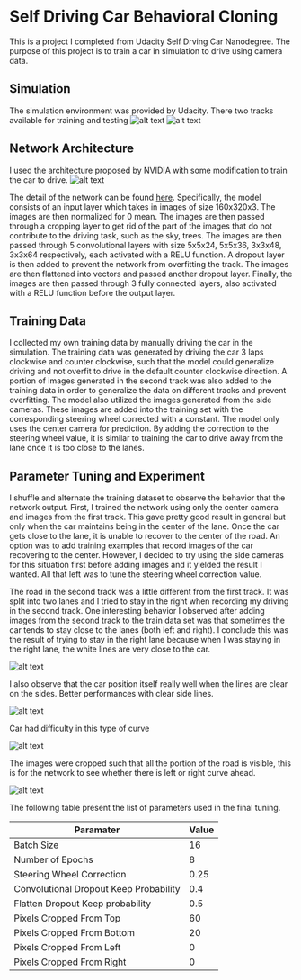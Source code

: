 # Self Driving Car Behavioral Cloning

This is a project I completed from Udacity Self Drving Car Nanodegree. The purpose of this project is to train a car in simulation to drive using camera data.

## Simulation
The simulation environment was provided by Udacity. There two tracks available for training and testing
![alt text][first_track]
![alt text][second_track]

## Network Architecture
I used the architecture proposed by NVIDIA with some modification to train the car to drive.
![alt text][NVIDIA_DNN]

The detail of the network can be found [here](https://devblogs.nvidia.com/deep-learning-self-driving-cars/).
Specifically, the model consists of an input layer which takes in images of size 160x320x3. The images are then normalized for 0 mean. The images are then passed through a cropping layer to get rid of the part of the images that do not contribute to the driving task, such as the sky, trees. The images are then passed through 5 convolutional layers with size 5x5x24, 5x5x36, 3x3x48, 3x3x64 respectively, each activated with a RELU function. A dropout layer is then added to prevent the network from overfitting the track. The images are then flattened into vectors and passed another dropout layer. Finally, the images are then passed through 3 fully connected layers, also activated with a RELU function before the output layer.

## Training Data
I collected my own training data by manually driving the car in the simulation. The training data was generated by driving the car 3 laps clockwise and counter clockwise, such that the model could generalize driving and not overfit to drive in the default counter clockwise direction. A portion of images generated in the second track was also added to the training data in order to generalize the data on different tracks and prevent overfitting.
The model also utilized the images generated from the side cameras. These images are added into the training set with the corresponding steering wheel corrected with a constant. The model only uses the center camera for prediction. By adding the correction to the steering wheel value, it is similar to training the car to drive away from the lane once it is too close to the lanes.

## Parameter Tuning and Experiment
I shuffle and alternate the training dataset to observe the behavior that the network output.
First, I trained the network using only the center camera and images from the first track. This gave pretty good result in general but only when the car maintains being in the center of the lane. Once the car gets close to the lane, it is unable to recover to the center of the road.
An option was to add training examples that record images of the car recovering to the center. However, I decided to try using the side cameras for this situation first before adding images and it yielded the result I wanted. All that left was to tune the steering wheel correction value.

The road in the second track was a little different from the first track. It was split into two lanes and I tried to stay in the right when recording my driving in the second track. One interesting behavior I observed after adding images from the second track to the train data set was that sometimes the car tends to stay close to the lanes (both left and right). I conclude this was the result of trying to stay in the right lane because when I was staying in the right lane, the white lines are very close to the car.

![alt text][tight_space]

I also observe that the car position itself really well when the lines are clear on the sides.
Better performances with clear side lines.

![alt text][clear_side_lines]

Car had difficulty in this type of curve

![alt text][unclear_side_lines]

The images were cropped such that all the portion of the road is visible, this is for the network to see whether there is left or right curve ahead.

![alt text][cropped_img]

The following table present the list of parameters used in the final tuning.

| Paramater                               | Value         |
| ----------------------------------------|---------------|
| Batch Size                              | 16            |
| Number of Epochs                        | 8             |
| Steering Wheel Correction               | 0.25          |
| Convolutional Dropout Keep Probability  | 0.4           |
| Flatten Dropout Keep probability        | 0.5           |
| Pixels Cropped From Top                 | 60            |
| Pixels Cropped From Bottom              | 20            |
| Pixels Cropped From Left                | 0             |
| Pixels Cropped From Right               | 0             |


[NVIDIA_DNN]: https://raw.github.com/tkkhuu/SelfDrivingBehavioralCloning/master/readme_img/NVIDIA_DNN.png "NVIDIA Proposed DNN"
[cropped_img]: https://raw.github.com/tkkhuu/SelfDrivingBehavioralCloning/master/readme_img/cropped_img.png "Cropped Image"
[clear_side_lines]: https://raw.github.com/tkkhuu/SelfDrivingBehavioralCloning/master/readme_img/clear_side_lines.png "Clear Side Lines"
[unclear_side_lines]: https://raw.github.com/tkkhuu/SelfDrivingBehavioralCloning/master/readme_img/unclear_side_lines.png "Unclear Side Lines"
[tight_space]: https://raw.github.com/tkkhuu/SelfDrivingBehavioralCloning/master/readme_img/tight_space.png "Tight Space"
[first_track]: https://raw.github.com/tkkhuu/SelfDrivingBehavioralCloning/master/readme_img/first_track.png "First Track"
[second_track]: https://raw.github.com/tkkhuu/SelfDrivingBehavioralCloning/master/readme_img/second_track.png "Second Track"
